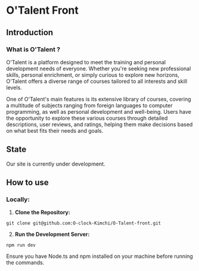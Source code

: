 # O'Talent Front

## Introduction

### What is O'Talent ?

O'Talent is a platform designed to meet the training and personal development needs of everyone. Whether you're seeking new professional skills, personal enrichment, or simply curious to explore new horizons, O'Talent offers a diverse range of courses tailored to all interests and skill levels.

One of O'Talent's main features is its extensive library of courses, covering a multitude of subjects ranging from foreign languages to computer programming, as well as personal development and well-being. Users have the opportunity to explore these various courses through detailed descriptions, user reviews, and ratings, helping them make decisions based on what best fits their needs and goals.

## State  

Our site is currently under development.
## How to use

### Locally:

1. **Clone the Repository:**

```
git clone git@github.com:O-clock-Kimchi/O-Talent-front.git
```


2. **Run the Development Server:**

```
npm run dev
```


Ensure you have Node.ts and npm installed on your machine before running the commands.
